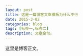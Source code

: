 ```yaml
---
layout: post
title: 这是一篇博客文章模板为什么不行
date: 2015-3-02
categories: blog
tags: [标签一,标签二]
description: 文章金句。
---
```


这里是博客正文。












